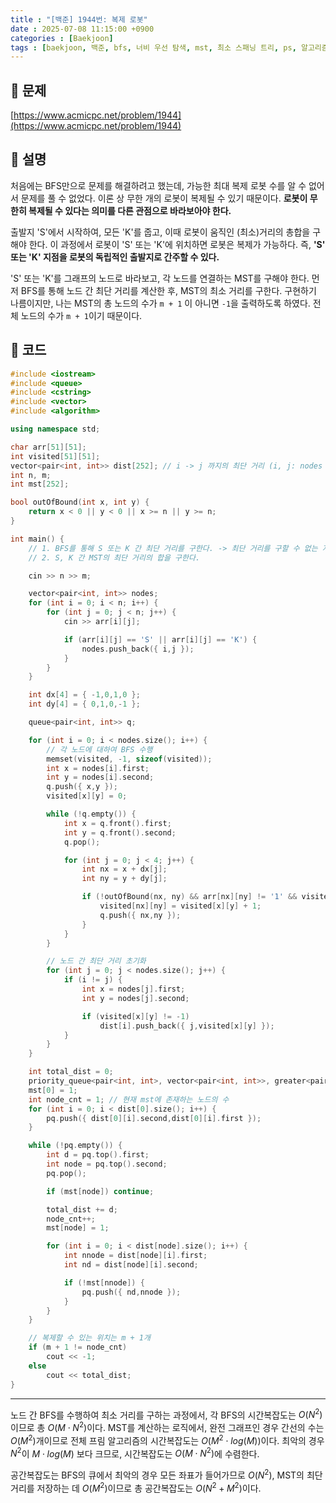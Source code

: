 ```yaml
---
title : "[백준] 1944번: 복제 로봇"
date : 2025-07-08 11:15:00 +0900
categories : [Baekjoon]
tags : [baekjoon, 백준, bfs, 너비 우선 탐색, mst, 최소 스패닝 트리, ps, 알고리즘]
---
```


## 📌 문제

[https://www.acmicpc.net/problem/1944](https://www.acmicpc.net/problem/1944)

## 📌 설명

처음에는 BFS만으로 문제를 해결하려고 했는데, 가능한 최대 복제 로봇 수를 알 수 없어서 문제를 풀 수 없었다. 이론 상 무한 개의 로봇이 복제될 수 있기 때문이다. **로봇이 무한히 복제될 수 있다는 의미를 다른 관점으로 바라보아야 한다.** 

출발지 'S'에서 시작하여, 모든 'K'를 줍고, 이때 로봇이 움직인 (최소)거리의 총합을 구해야 한다. 이 과정에서 로봇이 'S' 또는 'K'에 위치하면 로봇은 복제가 가능하다. 즉, **'S' 또는 'K' 지점을 로봇의 독립적인 출발지로 간주할 수 있다.**

'S' 또는 'K'를 그래프의 노드로 바라보고, 각 노드를 연결하는 MST를 구해야 한다. 먼저 BFS를 통해 노드 간 최단 거리를 계산한 후, MST의 최소 거리를 구한다. 구현하기 나름이지만, 나는 MST의 총 노드의 수가 `m + 1` 이 아니면 `-1`을 출력하도록 하였다. 전체 노드의 수가 `m + 1`이기 때문이다.

## 📌 코드

```cpp
#include <iostream>
#include <queue>
#include <cstring>
#include <vector>
#include <algorithm>

using namespace std;

char arr[51][51];
int visited[51][51];
vector<pair<int, int>> dist[252]; // i -> j 까지의 최단 거리 (i, j: nodes 벡터의 인덱스)
int n, m;
int mst[252];

bool outOfBound(int x, int y) {
	return x < 0 || y < 0 || x >= n || y >= n;
}

int main() {
	// 1. BFS를 통해 S 또는 K 간 최단 거리를 구한다. -> 최단 거리를 구할 수 없는 지점이 존재하는 경우 -1
	// 2. S, K 간 MST의 최단 거리의 합을 구한다.

	cin >> n >> m;

	vector<pair<int, int>> nodes;
	for (int i = 0; i < n; i++) {
		for (int j = 0; j < n; j++) {
			cin >> arr[i][j];

			if (arr[i][j] == 'S' || arr[i][j] == 'K') {
				nodes.push_back({ i,j });
			}
		}
	}

	int dx[4] = { -1,0,1,0 };
	int dy[4] = { 0,1,0,-1 };

	queue<pair<int, int>> q;

	for (int i = 0; i < nodes.size(); i++) {
		// 각 노드에 대하여 BFS 수행
		memset(visited, -1, sizeof(visited));
		int x = nodes[i].first;
		int y = nodes[i].second;
		q.push({ x,y });
		visited[x][y] = 0;

		while (!q.empty()) {
			int x = q.front().first;
			int y = q.front().second;
			q.pop();

			for (int j = 0; j < 4; j++) {
				int nx = x + dx[j];
				int ny = y + dy[j];

				if (!outOfBound(nx, ny) && arr[nx][ny] != '1' && visited[nx][ny] == -1) {
					visited[nx][ny] = visited[x][y] + 1;
					q.push({ nx,ny });
				}
			}
		}

		// 노드 간 최단 거리 초기화
		for (int j = 0; j < nodes.size(); j++) {
			if (i != j) {
				int x = nodes[j].first;
				int y = nodes[j].second;

				if (visited[x][y] != -1)
					dist[i].push_back({ j,visited[x][y] });
			}
		}
	}

	int total_dist = 0;
	priority_queue<pair<int, int>, vector<pair<int, int>>, greater<pair<int, int>>> pq;
	mst[0] = 1;
	int node_cnt = 1; // 현재 mst에 존재하는 노드의 수
	for (int i = 0; i < dist[0].size(); i++) {
		pq.push({ dist[0][i].second,dist[0][i].first });
	}

	while (!pq.empty()) {
		int d = pq.top().first;
		int node = pq.top().second;
		pq.pop();

		if (mst[node]) continue;

		total_dist += d;
		node_cnt++;
		mst[node] = 1;

		for (int i = 0; i < dist[node].size(); i++) {
			int nnode = dist[node][i].first;
			int nd = dist[node][i].second;

			if (!mst[nnode]) {
				pq.push({ nd,nnode });
			}
		}
	}

	// 복제할 수 있는 위치는 m + 1개
	if (m + 1 != node_cnt)
		cout << -1;
	else
		cout << total_dist;
}
```

---

노드 간 BFS를 수행하여 최소 거리를 구하는 과정에서, 각 BFS의 시간복잡도는 $O(N^2)$이므로 총 $O(M\cdot N^2)$이다. MST를 계산하는 로직에서, 완전 그래프인 경우 간선의 수는 $O(M^2)$개이므로 전체 프림 알고리즘의 시간복잡도는 $O(M^2\cdot log(M))$이다. 최악의 경우 $N^2$이 $M\cdot log(M)$ 보다 크므로, 시간복잡도는 $O(M\cdot N^2)$에 수렴한다.

공간복잡도는 BFS의 큐에서 최악의 경우 모든 좌표가 들어가므로 $O(N^2)$, MST의 최단 거리를 저장하는 데 $O(M^2)$이므로 총 공간복잡도는 $O(N^2+M^2)$이다.